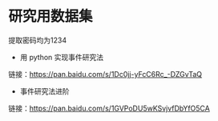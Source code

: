 # 研究用数据集

提取密码均为1234

- 用 python 实现事件研究法

链接：https://pan.baidu.com/s/1Dc0jj-yFcC6Rc_-DZGvTaQ 

- 事件研究法进阶

链接：https://pan.baidu.com/s/1GVPoDU5wKSvjvfDbYfO5CA 